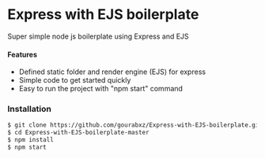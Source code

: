 # Express with EJS boilerplate
Super simple node js boilerplate using Express and EJS
#### Features
  - Defined static folder and render engine (EJS) for express
  - Simple code to get started quickly
  - Easy to run the project with "npm start" command

### Installation
```sh
$ git clone https://github.com/gourabxz/Express-with-EJS-boilerplate.git
$ cd Express-with-EJS-boilerplate-master
$ npm install
$ npm start
```
